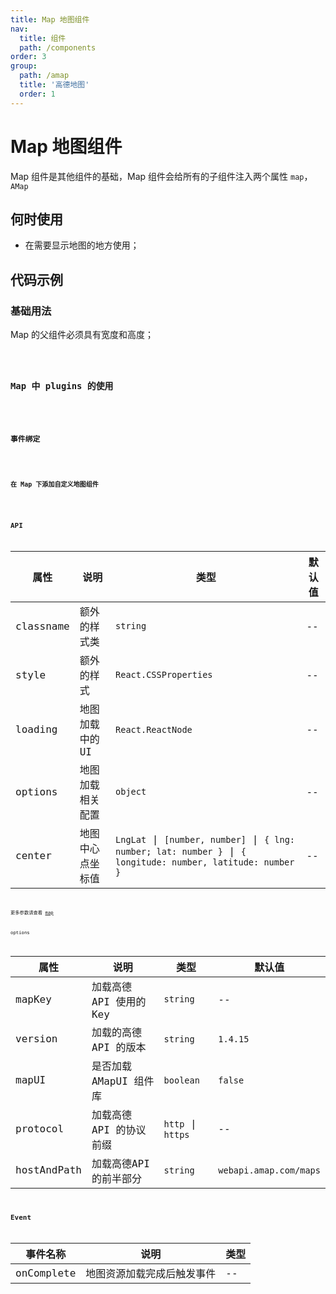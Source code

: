 ```yaml
---
title: Map 地图组件
nav:
  title: 组件
  path: /components
order: 3
group:
  path: /amap
  title: '高德地图'
  order: 1
---
```


# Map 地图组件

Map 组件是其他组件的基础，Map 组件会给所有的子组件注入两个属性 `map`，`AMap`

## 何时使用

-  在需要显示地图的地方使用；

## 代码示例

### 基础用法

Map 的父组件必须具有宽度和高度；

<code src="../demos/map/demo-01.tsx" />

### Map 中 plugins 的使用

<code src="../demos/map/demo-04.tsx" />

### 事件绑定

<code src="../demos/map/demo-03.tsx" />

### 在 Map 下添加自定义地图组件

<code src="../demos/map/demo-02.tsx" />

## API

| 属性 |说明|类型|默认值|
|-----|----|----|----|
|classname| 额外的样式类 | `string` | -- |
|style| 额外的样式 | `React.CSSProperties` | -- |
|loading| 地图加载中的UI | `React.ReactNode` | -- |
|options| 地图加载相关配置 | `object` | -- |
|center|地图中心点坐标值|`LngLat` \| `[number, number]` \| `{ lng: number; lat: number }` \| `{ longitude: number, latitude: number }`| --|

更多参数请查看 [map](https://lbs.amap.com/api/javascript-api/reference/map)

options

| 属性 |说明|类型|默认值|
|-----|----|----|----|
|mapKey| 加载高德 API 使用的 Key | `string` | -- |
|version| 加载的高德 API 的版本 | `string` | `1.4.15` |
|mapUI| 是否加载 AMapUI 组件库 | `boolean` | `false` |
|protocol| 加载高德 API 的协议前缀 | `http` \| `https` | -- |
|hostAndPath| 加载高德API的前半部分 |`string`|`webapi.amap.com/maps`|

## Event

| 事件名称 |说明|类型|
|-----|----|----|
|onComplete|地图资源加载完成后触发事件|--|


